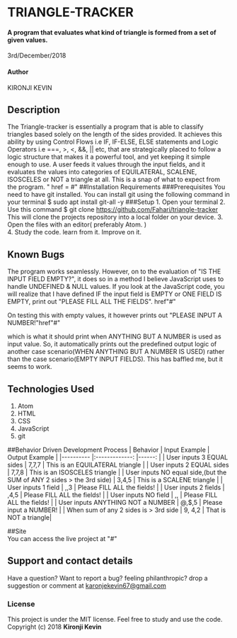 # TRIANGLE-TRACKER

#### A program that evaluates what kind of triangle is formed from a set of given values.

3rd/December/2018

#### Author

 KIRONJI KEVIN

## Description

The Triangle-tracker is essentially a program that is able to classify triangles based solely on the length of the sides provided. It achieves this ability by using Control Flows i.e IF, IF-ELSE, ELSE statements and Logic Operators i.e ===, >, &lt;, &&, || etc, that are strategically placed to follow a logic structure that makes it a powerful tool, and yet keeping it simple enough to use.
A user feeds it values through the input fields, and it evaluates the values into categories of EQUILATERAL, SCALENE, ISOSCELES or NOT a triangle at all.
This is a snap of what to expect from the program.
"  href = #"
\##Installation Requirements
\###Prerequisites
You need to have git installed.
You can install git using the following command in your terminal $ sudo apt install git-all -y
\###Setup
1\. Open your terminal
2\. Use this command $ git clone <https://github.com/Fahari/triangle-tracker>
   This will clone the projects repository into a local folder on your device.
3\. Open the files with an editor( preferably Atom. )  
4. Study the code. learn from it. Improve on it.

## Known Bugs

The program works seamlessly. However, on to the evaluation of "IS THE INPUT FIELD EMPTY?", it does so in a method I believe JavaScript uses to handle UNDEFINED & NULL values. If you look at the JavaScript code, you will realize that I have defined IF the input field is EMPTY or ONE FIELD IS EMPTY, print out "PLEASE FILL ALL THE FIELDS". href"#"

On testing this with empty values, it however prints out "PLEASE INPUT A NUMBER!"href"#"

which is what it should print when ANYTHING BUT A NUMBER is used as input value. So, it automatically prints out the predefined output logic of another case scenario(WHEN ANYTHING BUT A NUMBER IS USED) rather than the case scenario(EMPTY INPUT FIELDS).
This has baffled me, but it seems to work.

## Technologies Used

1.  Atom
2.  HTML
3.  CSS  
4.  JavaScript
5.  git

\##Behavior Driven Development Process
| Behavior                         |  Input Example |  Output  Example                 |
\|----------                                          \|:-------------: \|------:                           \|
| User inputs 3 EQUAL sides                   | 7,7,7         | This is an EQUILATERAL triangle  |
| User inputs 2 EQUAL sides                    | 7,7,8          | This is an ISOSCELES triangle  |
| User inputs NO equal side,(but the SUM of ANY 2 sides > the 3rd side)     | 3,4,5         | This is a SCALENE triangle |
| User inputs 1 field             | ,,3          | Please FILL ALL the fields!      |
| User inputs 2 fields            | ,4,5          | Please FILL ALL the fields!  |
| User inputs NO field            | ,,          | Please FILL ALL the fields!   |
| User inputs ANYTHING NOT a NUMBER  | @,$,5          | Please input a NUMBER! |
| When sum of any 2 sides is > 3rd side | 9, 4,2   | That is NOT a triangle|

\##Site  
You can access the live project at "#"

## Support and contact details

Have a question? Want to report a bug? feeling philanthropic? drop a suggestion or comment at
karonjekevin67@gmail.com

### License

This project is under the MIT license.
Feel free to study and use the code.
Copyright (c) 2018 **Kironji Kevin**
